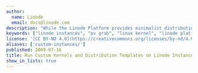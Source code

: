 ```yaml
---
author:
  name: Linode
  email: docs@linode.com
description: "While the Linode Platform provides minimalist distribution templates and kernels complied to support the Linode's infrastructure explicitly, it is possible to deploy custom distributions and kernels within the context of the Linode Platform. These documents explore booting into a kernel of your choosing, and the procedure for creating and uploading custom distributions to run in your Linode instance."
keywords: ["linode instances", "pv grub", "linux kernel", "linode platform", "linux distributions"]
license: '[CC BY-ND 4.0](https://creativecommons.org/licenses/by-nd/4.0)'
aliases: ['custom-instances/']
published: 2009-07-16
title: Run Custom Kernels and Distribution Templates on Linode Instances
show_in_lists: true
---
```




